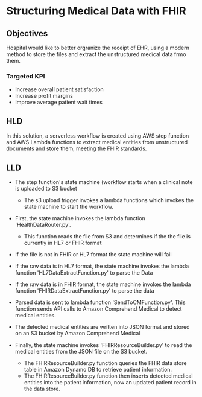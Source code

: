 # Structuring Medical Data with FHIR


## Objectives

Hospital would like to better orgranize the receipt of EHR, using a modern method to store the files and extract the unstructured medical data frmo them.

### Targeted KPI
- Increase overall patient satisfaction
- Increase profit margins
- Improve average patient wait times

## HLD
In this solution, a serverless workflow is created using AWS step function and AWS Lambda functions to extract medical entities from unstructured documents and store them, meeting the FHIR standards.

## LLD

- The step function's state machine (workflow starts when a clinical note is uploaded to S3 bucket
    - The s3 upload trigger invokes a lambda functions which invokes the state machine to start the workflow.

- First, the state machine invokes the lambda function 'HealthDataRouter.py'.
    - This function reads the file from S3 and determines if the the file is currently in HL7 or FHIR format

- If the file is not in FHIR or HL7 format the state machine will fail

- If the raw data is in HL7 format, the state machine invokes the lambda function 'HL7DataExtractFunction.py' to parse the Data

- If the raw data is in FHIR format,  the state machine invokes the lambda function 'FHIRDataExtractFunction.py' to parse the data

- Parsed data is sent to lambda function 'SendToCMFunction.py'. This function sends API calls to Amazon Comprehend Medical to detect medical entities.

- The detected medical entities are written into JSON format and stored on an S3 bucket by Amazon Comprehend Medical

- Finally, the state machine invokes 'FHIRResourceBuilder.py' to read the medical entities from the JSON file on the S3 bucket.
    - The FHIRResourceBuilder.py function queries the FHIR data store table in Amazon Dynamo DB to retrieve patient information.
    - The FHIRResourceBuilder.py function then inserts detected medical entities into the patient information, now an updated patient record in the data store.
